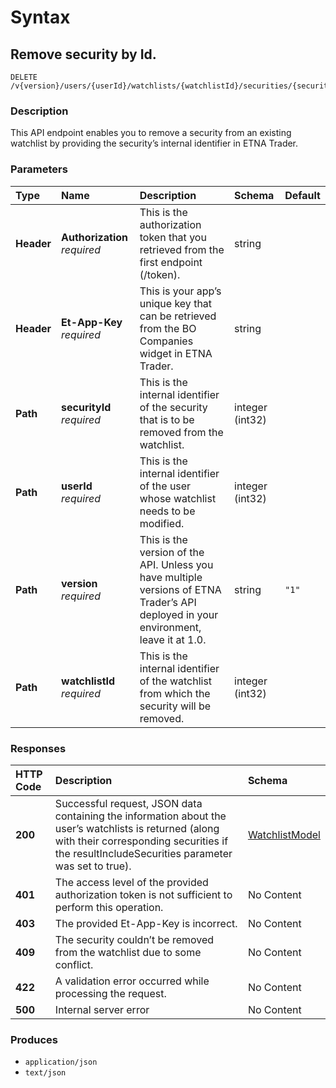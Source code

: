 # Syntax

## Remove security by Id.

```text
DELETE /v{version}/users/{userId}/watchlists/{watchlistId}/securities/{securityId}
```

### Description

This API endpoint enables you to remove a security from an existing watchlist by providing the security’s internal identifier in ETNA Trader.

### Parameters

| Type | Name | Description | Schema | Default |
| :--- | :--- | :--- | :--- | :--- |
| **Header** | **Authorization**   _required_ | This is the authorization token that you retrieved from the first endpoint \(/token\). | string |  |
| **Header** | **Et-App-Key**   _required_ | This is your app’s unique key that can be retrieved from the BO Companies widget in ETNA Trader. | string |  |
| **Path** | **securityId**   _required_ | This is the internal identifier of the security that is to be removed from the watchlist. | integer \(int32\) |  |
| **Path** | **userId**   _required_ | This is the internal identifier of the user whose watchlist needs to be modified. | integer \(int32\) |  |
| **Path** | **version**   _required_ | This is the version of the API. Unless you have multiple versions of ETNA Trader’s API deployed in your environment, leave it at 1.0. | string | `"1"` |
| **Path** | **watchlistId**   _required_ | This is the internal identifier of the watchlist from which the security will be removed. | integer \(int32\) |  |

### Responses

| HTTP Code | Description | Schema |
| :--- | :--- | :--- |
| **200** | Successful request, JSON data containing the information about the user’s watchlists is returned \(along with their corresponding securities if the resultIncludeSecurities parameter was set to true\). | [WatchlistModel](watchlists_removesecuritybyid.md#watchlistmodel) |
| **401** | The access level of the provided authorization token is not sufficient to perform this operation. | No Content |
| **403** | The provided Et-App-Key is incorrect. | No Content |
| **409** | The security couldn’t be removed from the watchlist due to some conflict. | No Content |
| **422** | A validation error occurred while processing the request. | No Content |
| **500** | Internal server error | No Content |

### Produces

* `application/json`
* `text/json`

